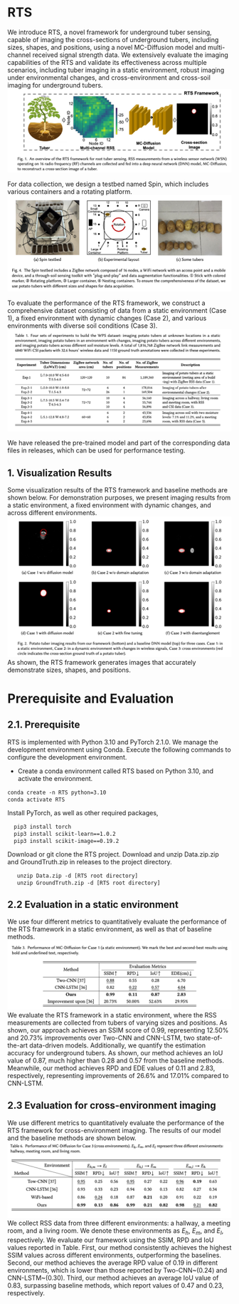 # RTS
We introduce RTS, a novel framework for underground tuber sensing, capable of imaging the cross-sections of underground tubers, including sizes, shapes, and positions, using a 
novel MC-Diffusion model and multi-channel received signal strength data. We extensively evaluate the imaging capabilities of the RTS and validate its effectiveness across multiple scenarios, including tuber imaging in a static environment, robust imaging under environmental changes, and cross-environment and cross-soil imaging for underground tubers. 
![The RTS framework.](Images/Framework.png)

For data collection, we design a testbed named Spin, which includes various containers and a rotating platform.
![The RTS framework.](Images/Testbed.png)

To evaluate the performance of the RTS framework, we construct a comprehensive dataset consisting of data from a static environment (Case 1), a fixed environment with dynamic changes (Case 2), and various environments with diverse soil conditions (Case 3). 
![Dataset.](Images/dataset.png)

We have released the pre-trained model and part of the corresponding data files in releases, which can be used for performance testing. 

## 1. Visualization Results
Some visualization results of the RTS framework and baseline methods are shown below. For demonstration purposes, we present imaging results from a static environment, a fixed environment with dynamic changes, and across different environments. 
![Dataset.](Images/result.png)
As shown, the RTS framework generates images that accurately demonstrate sizes, shapes, and positions. 


# Prerequisite and Evaluation
## 2.1. Prerequisite
RTS is implemented with Python 3.10 and PyTorch 2.1.0. We manage the development environment using Conda. Execute the following commands to configure the development environment.
* Create a conda environment called RTS based on Python 3.10, and activate the environment.
```
conda create -n RTS python=3.10
conda activate RTS 
```
Install PyTorch, as well as other required packages, 
```
  pip3 install torch
  pip3 install scikit-learn==1.0.2
  pip3 install scikit-image==0.19.2
```
Download or git clone the RTS project. Download and unzip  Data.zip.zip and GroundTruth.zip in releases to the project directory. 
```
   unzip Data.zip -d [RTS root directory]
   unzip GroundTruth.zip -d [RTS root directory]
```

## 2.2 Evaluation in a static environment
We use four different metrics to quantitatively evaluate the performance of the RTS framework in a static environment, as well as that of baseline methods.
![Dataset.](Images/Result_Static.png)
We evaluate the RTS framework in a static environment, where the RSS measurements are collected from tubers of varying sizes and positions. As shown, our approach achieves an SSIM score of 0.99, representing 12.50\% and 20.73\% improvements over Two-CNN and CNN-LSTM, two state-of-the-art data-driven models. Additionally, we quantify the estimation accuracy for underground tubers. As shown, our method achieves an IoU value of 0.87, much higher than 0.28 and 0.57 from the baseline methods. Meanwhile, our method achieves RPD and EDE values of 0.11 and 2.83, respectively, representing improvements of 26.6\% and 17.01\% compared to CNN-LSTM.


## 2.3 Evaluation for cross-environment imaging
We use different metrics to quantitatively evaluate the performance of the RTS framework for cross-environment imaging. The results of our model and the baseline methods are shown below.
![Dataset.](Images/Result_Cross.png)
We collect RSS data from three different environments: a hallway, a meeting room, and a living room. We denote these environments as $E_h$, $E_m$, and $E_l$, respectively. We evaluate our framework using the SSIM, RPD and IoU values reported in Table. First, our method consistently achieves the highest SSIM values across different environments, outperforming the baselines. Second, our method achieves the average RPD value of 0.19 in different environments, which is lower than those reported by Two-CNN~(0.24) and CNN-LSTM~(0.30). Third, our method achieves an average IoU value of 0.83, surpassing baseline methods, which report values of 0.47 and 0.23, respectively. 




